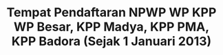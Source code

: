 ---
id: 25
title: Tempat Pendaftaran NPWP WP KPP WP Besar, KPP Madya, KPP PMA, KPP Badora (Sejak 1 Januari 2013)
fitur: resume
category: kup
topik: NPWP dan PKP
subtopik: Tempat pendaftaran WP Tertentu
type: word
modifiedTime: 11 Desember 2019
---